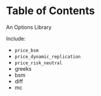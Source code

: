 
# Table of Contents



An Options Library

Include:

-   `price_bsm`
-   `price_dynamic_replication`
-   `price_risk_neutral`
-   greeks
-   bsm
-   diff
-   mc

